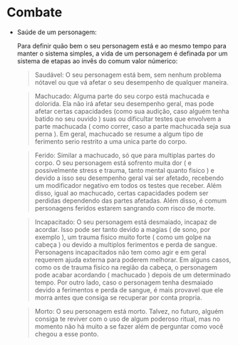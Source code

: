 # Combate

- Saúde de um personagem:

	Para definir quão bem o seu personagem está e ao mesmo tempo para manter o sistema simples, a vida de um personagem é definada por um sistema de etapas ao invês do comum valor númerico:

	> Saudável: O seu personagem está bem, sem nenhum problema nótavel ou que vá afetar o seu desempenho de qualquer maneira.

	> Machucado: Alguma parte do seu corpo está machucada e dolorida. Ela não irá afetar seu desempenho geral, mas pode afetar certas capacidades (como sua audição, caso alguém tenha batido no seu ouvido ) suas ou dificultar testes que envolvem a parte machucada ( como correr, caso a parte machucada seja sua perna ). Em geral, machucado se resume a algum tipo de ferimento serio restrito a uma unica parte do corpo.

	> Ferido: Similar a machucado, só que para multiplas partes do corpo. O seu personagem está sofrento muita dor ( e possivelmente stress e trauma, tanto mental quanto fisico ) e devido a isso seu desempenho geral vai ser afetado, recebendo um modificador negativo em todos os testes que receber. Além disso, igual ao machucado, certas capacidades podem ser perdidas dependendo das partes afetadas. Além disso, é comum personagens feridos estarem sangrando com risco de morte.

	> Incapacitado: O seu personagem está desmaiado, incapaz de acordar. Isso pode ser tanto devido a magias ( de sono, por exemplo ), um trauma fisico muito forte ( como um golpe na cabeça ) ou devido a multiplos ferimentos e perda de sangue. Personagens incapacitados não tem como agir e em geral requerem ajuda externa para poderem melhorar. Em alguns casos, como os de trauma fisico na região da cabeça, o personagem pode acabar acordando ( machucado ) depois de um determinado tempo. Por outro lado, caso o personagem tenha desmaiado devido a ferimentos e perda de sangue, é mais provavel que ele morra antes que consiga se recuperar por conta propria.

	> Morto: O seu personagem está morto. Talvez, no futuro, alguém consiga te reviver com o uso de algum poderoso ritual, mas no momento não há muito a se fazer além de perguntar como você chegou a esse ponto.